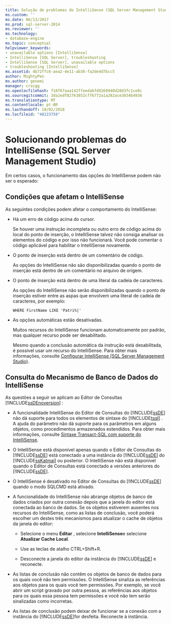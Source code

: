 ```yaml
---
title: Solução de problemas do IntelliSense (SQL Server Management Studio) | Microsoft Docs
ms.custom: ''
ms.date: 06/13/2017
ms.prod: sql-server-2014
ms.reviewer: ''
ms.technology:
- database-engine
ms.topic: conceptual
helpviewer_keywords:
- unavailable options [IntelliSense]
- IntelliSense [SQL Server], troubleshooting
- IntelliSense [SQL Server], unavailable options
- troubleshooting [IntelliSense]
ms.assetid: 4b72ffc6-aea2-4e11-ab36-fa2de4d7bcc5
author: MightyPen
ms.author: genemi
manager: craigg
ms.openlocfilehash: f18f67aaa142ffeedabfd9269940d28d3fc1ce0c
ms.sourcegitcommit: 3da2edf82763852cff6772a1a282ace3034b4936
ms.translationtype: MT
ms.contentlocale: pt-BR
ms.lasthandoff: 10/02/2018
ms.locfileid: "48223758"
---
```

# <a name="troubleshooting-intellisense-sql-server-management-studio"></a>Solucionando problemas do IntelliSense (SQL Server Management Studio)
  Em certos casos, o funcionamento das opções do IntelliSense podem não ser o esperado:  
  
## <a name="conditions-that-affect-intellisense"></a>Condições que afetam o IntelliSense  
 As seguintes condições podem afetar o comportamento do IntelliSense:  
  
-   Há um erro de código acima do cursor.  
  
     Se houver uma instrução incompleta ou outro erro de código acima do local do ponto de inserção, o IntelliSense talvez não consiga analisar os elementos do código e por isso não funcionará. Você pode comentar o código aplicável para habilitar o IntelliSense novamente.  
  
-   O ponto de inserção está dentro de um comentário de código.  
  
     As opções do IntelliSense não são disponibilizadas quando o ponto de inserção está dentro de um comentário no arquivo de origem.  
  
-   O ponto de inserção está dentro de uma literal da cadeia de caracteres.  
  
     As opções do IntelliSense não serão disponibilizadas quando o ponto de inserção estiver entre as aspas que envolvem uma literal de cadeia de caracteres, por exemplo:  
  
     `WHERE FirstName LIKE 'Patri%|'`  
  
-   As opções automáticas estão desativadas.  
  
     Muitos recursos do IntelliSense funcionam automaticamente por padrão, mas qualquer recurso pode ser desabilitado.  
  
     Mesmo quando a conclusão automática da instrução está desabilitada, é possível usar um recurso do IntelliSense. Para obter mais informações, consulte [Configurar IntelliSense &#40;SQL Server Management Studio&#41;](configure-intellisense-sql-server-management-studio.md).  
  
## <a name="database-engine-query-intellisense"></a>Consulta do Mecanismo de Banco de Dados do IntelliSense  
 As questões a seguir se aplicam ao Editor de Consultas [!INCLUDE[ssDEnoversion](../../includes/ssdenoversion-md.md)] :  
  
-   A funcionalidade IntelliSense do Editor de Consultas do [!INCLUDE[ssDE](../../includes/ssde-md.md)] não dá suporte para todos os elementos de sintaxe do [!INCLUDE[tsql](../../includes/tsql-md.md)] . A ajuda do parâmetro não dá suporte para os parâmetros em alguns objetos, como procedimentos armazenados estendidos. Para obter mais informações, consulte [Sintaxe Transact-SQL com suporte do IntelliSense](transact-sql-syntax-supported-by-intellisense.md).  
  
-   O IntelliSense está disponível apenas quando o Editor de Consultas do [!INCLUDE[ssDE](../../includes/ssde-md.md)] está conectado a uma instância do [!INCLUDE[ssDE](../../includes/ssde-md.md)] do [!INCLUDE[ssKatmai](../../includes/sskatmai-md.md)] ou posterior. O IntelliSense não está disponível quando o Editor de Consultas está conectado a versões anteriores do [!INCLUDE[ssDE](../../includes/ssde-md.md)].  
  
-   O IntelliSense é desativado no Editor de Consultas do [!INCLUDE[ssDE](../../includes/ssde-md.md)] quando o modo SQLCMD está ativado.  
  
-   A funcionalidade do IntelliSense não abrange objetos de banco de dados criados por outra conexão depois que a janela do editor está conectada ao banco de dados. Se os objetos estiverem ausentes nos recursos do IntelliSense, como as listas de conclusão, você poderá escolher um destes três mecanismos para atualizar o cache de objetos da janela do editor:  
  
    -   Selecione o menu **Editar** , selecione **IntelliSense**e selecione **Atualizar Cache Local**.  
  
    -   Use as teclas de atalho CTRL+Shift+R.  
  
    -   Desconecte a janela do editor da instância do [!INCLUDE[ssDE](../../includes/ssde-md.md)] e reconecte.  
  
-   As listas de conclusão não contêm os objetos de banco de dados para os quais você não tem permissões. O IntelliSense sinaliza as referências aos objetos para os quais você tem permissões. Por exemplo, se você abrir um script gravado por outra pessoa, as referências aos objetos para os quais essa pessoa tem permissões e você não tem serão sinalizadas como incorretas.  
  
-   As listas de conclusão podem deixar de funcionar se a conexão com a instância do [!INCLUDE[ssDE](../../includes/ssde-md.md)]for desfeita. Reconecte à instância.  
  
  
